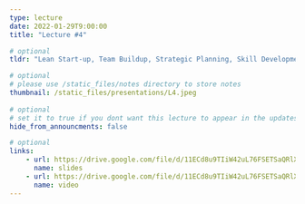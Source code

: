 ```yaml
---
type: lecture
date: 2022-01-29T9:00:00 
title: "Lecture #4"

# optional
tldr: "Lean Start-up, Team Buildup, Strategic Planning, Skill Development."

# optional
# please use /static_files/notes directory to store notes
thumbnail: /static_files/presentations/L4.jpeg
  
# optional
# set it to true if you dont want this lecture to appear in the updates section
hide_from_announcments: false

# optional
links: 
    - url: https://drive.google.com/file/d/11ECd8u9TIiW42uL76FSETSaQRlXqD-wU/view?usp=sharing
      name: slides
    - url: https://drive.google.com/file/d/11ECd8u9TIiW42uL76FSETSaQRlXqD-wU/view?usp=sharing
      name: video
---
```

<!-- Other additional contents using markdown 
**Suggested Readings:**
- [Readings 1](https://google.com)
- [Readings 2](https://google.com) -->
